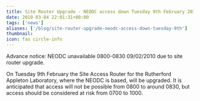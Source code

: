 ```yaml
---
title: Site Router Upgrade - NEODC access down Tuesday 9th February 2010
date: 2010-03-04 22:01:31+00:00
tags: ['news']
aliases: ['/blog/site-router-upgrade-neodc-access-down-tuesday-9th']
thumbnail: 
icon: fas circle-info
---
```

Advance notice: NEODC unavailable 0800-0830 09/02/2010 due to site router upgrade. 

On Tuesday 9th February the Site Access Router for the Rutherford Appleton Laboratory, where the NEODC is based, will be upgraded. It is anticipated that access will not be possible from 0800 to around 0830, but access should be considered at risk from 0700 to 1000.


